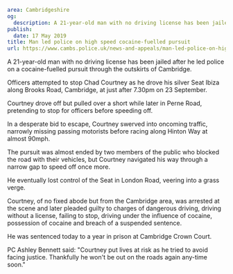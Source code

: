 ```yaml
area: Cambridgeshire
og:
  description: A 21-year-old man with no driving license has been jailed after he led police on a cocaine-fuelled pursuit through the outskirts of Cambridge.
publish:
  date: 17 May 2019
title: Man led police on high speed cocaine-fuelled pursuit
url: https://www.cambs.police.uk/news-and-appeals/man-led-police-on-high-speed-cocaine-fuelled-pursuit
```

A 21-year-old man with no driving license has been jailed after he led police on a cocaine-fuelled pursuit through the outskirts of Cambridge.

Officers attempted to stop Chad Courtney as he drove his silver Seat Ibiza along Brooks Road, Cambridge, at just after 7.30pm on 23 September.

Courtney drove off but pulled over a short while later in Perne Road, pretending to stop for officers before speeding off.

In a desperate bid to escape, Courtney swerved into oncoming traffic, narrowly missing passing motorists before racing along Hinton Way at almost 90mph.

The pursuit was almost ended by two members of the public who blocked the road with their vehicles, but Courtney navigated his way through a narrow gap to speed off once more.

He eventually lost control of the Seat in London Road, veering into a grass verge.

Courtney, of no fixed abode but from the Cambridge area, was arrested at the scene and later pleaded guilty to charges of dangerous driving, driving without a license, failing to stop, driving under the influence of cocaine, possession of cocaine and breach of a suspended sentence.

He was sentenced today to a year in prison at Cambridge Crown Court.

PC Ashley Bennett said: "Courtney put lives at risk as he tried to avoid facing justice. Thankfully he won't be out on the roads again any-time soon."
